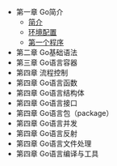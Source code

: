 
- 第一章 Go简介
    - [简介](article/01-introduce.md)
    - [环境配置](article/02-env.md)
    - [第一个程序](article/03-hello.md)
- 第二章 Go基础语法
- 第三章 Go语言容器
- 第四章 流程控制
- 第四章 Go语言函数
- 第四章 Go语言结构体
- 第四章 Go语言接口
- 第四章 Go语言包（package）
- 第四章 Go语言并发
- 第四章 Go语言反射
- 第四章 Go语言文件处理
- 第四章 Go语言编译与工具
 